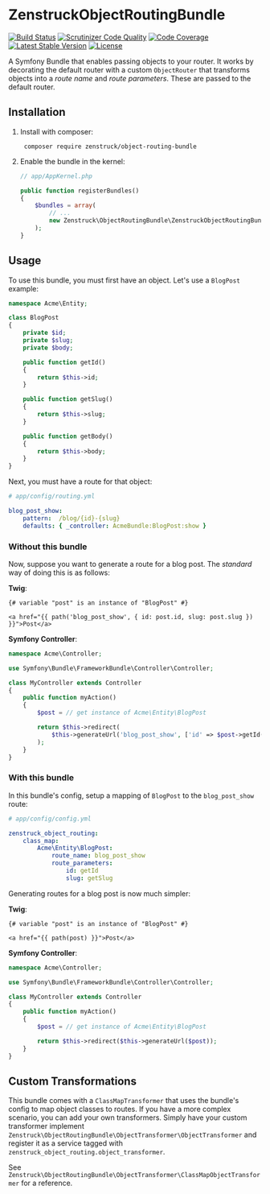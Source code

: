 # ZenstruckObjectRoutingBundle

[![Build Status](http://img.shields.io/travis/kbond/ZenstruckObjectRoutingBundle.svg?style=flat-square)](https://travis-ci.org/kbond/ZenstruckObjectRoutingBundle)
[![Scrutinizer Code Quality](http://img.shields.io/scrutinizer/g/kbond/ZenstruckObjectRoutingBundle.svg?style=flat-square)](https://scrutinizer-ci.com/g/kbond/ZenstruckObjectRoutingBundle/)
[![Code Coverage](http://img.shields.io/scrutinizer/coverage/g/kbond/ZenstruckObjectRoutingBundle.svg?style=flat-square)](https://scrutinizer-ci.com/g/kbond/ZenstruckObjectRoutingBundle/)
[![Latest Stable Version](http://img.shields.io/packagist/v/zenstruck/object-routing-bundle.svg?style=flat-square)](https://packagist.org/packages/zenstruck/object-routing-bundle)
[![License](http://img.shields.io/packagist/l/zenstruck/object-routing-bundle.svg?style=flat-square)](https://packagist.org/packages/zenstruck/object-routing-bundle)

A Symfony Bundle that enables passing objects to your router. It works by decorating the default router with a custom
`ObjectRouter` that transforms objects into a *route name* and *route parameters*. These are passed to the default
router.

## Installation

1. Install with composer:

        composer require zenstruck/object-routing-bundle

2. Enable the bundle in the kernel:

    ```php
    // app/AppKernel.php

    public function registerBundles()
    {
        $bundles = array(
            // ...
            new Zenstruck\ObjectRoutingBundle\ZenstruckObjectRoutingBundle(),
        );
    }
    ```

## Usage

To use this bundle, you must first have an object. Let's use a `BlogPost` example:

```php
namespace Acme\Entity;

class BlogPost
{
    private $id;
    private $slug;
    private $body;

    public function getId()
    {
        return $this->id;
    }

    public function getSlug()
    {
        return $this->slug;
    }

    public function getBody()
    {
        return $this->body;
    }
}
```

Next, you must have a route for that object:

```yaml
# app/config/routing.yml

blog_post_show:
    pattern:  /blog/{id}-{slug}
    defaults: { _controller: AcmeBundle:BlogPost:show }
```

### Without this bundle

Now, suppose you want to generate a route for a blog post. The *standard* way of doing this is as follows:

**Twig**:

```html+jinja
{# variable "post" is an instance of "BlogPost" #}

<a href="{{ path('blog_post_show', { id: post.id, slug: post.slug }) }}">Post</a>
```

**Symfony Controller**:

```php
namespace Acme\Controller;

use Symfony\Bundle\FrameworkBundle\Controller\Controller;

class MyController extends Controller
{
    public function myAction()
    {
        $post = // get instance of Acme\Entity\BlogPost

        return $this->redirect(
            $this->generateUrl('blog_post_show', ['id' => $post->getId(), 'slug' => $post->getSlug()])
        );
    }
}
```

### With this bundle

In this bundle's config, setup a mapping of `BlogPost` to the `blog_post_show` route:

```yaml
# app/config/config.yml

zenstruck_object_routing:
    class_map:
        Acme\Entity\BlogPost:
            route_name: blog_post_show
            route_parameters:
                id: getId
                slug: getSlug
```

Generating routes for a blog post is now much simpler:

**Twig**:

```html+jinja
{# variable "post" is an instance of "BlogPost" #}

<a href="{{ path(post) }}">Post</a>
```

**Symfony Controller**:

```php
namespace Acme\Controller;

use Symfony\Bundle\FrameworkBundle\Controller\Controller;

class MyController extends Controller
{
    public function myAction()
    {
        $post = // get instance of Acme\Entity\BlogPost

        return $this->redirect($this->generateUrl($post));
    }
}
```

## Custom Transformations

This bundle comes with a `ClassMapTransformer` that uses the bundle's config to map object classes to routes. If you
have a more complex scenario, you can add your own transformers. Simply have your custom transformer implement
`Zenstruck\ObjectRoutingBundle\ObjectTransformer\ObjectTransformer` and register it as a service tagged with
`zenstruck_object_routing.object_transformer`.

See `Zenstruck\ObjectRoutingBundle\ObjectTransformer\ClassMapObjectTransformer` for a reference.
